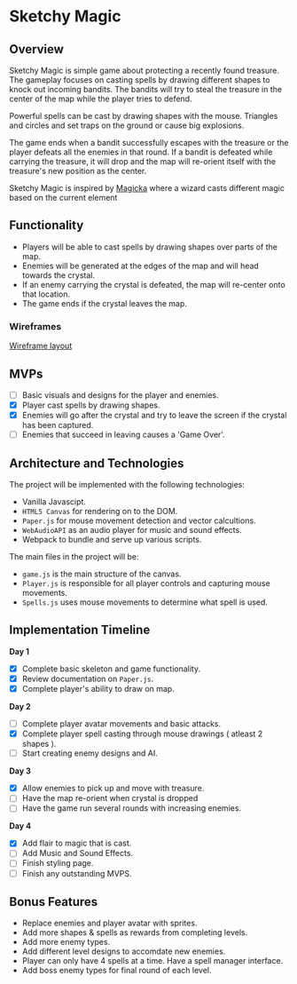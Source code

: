 # Sketchy Magic
## Overview

Sketchy Magic is simple game about protecting a recently found treasure. The gameplay focuses on casting spells by drawing different shapes to knock out incoming bandits. The bandits will try to steal the treasure in the center of the map while the player tries to defend.

Powerful spells can be cast by drawing shapes with the mouse. Triangles and circles and set traps on the ground or cause big explosions. 

The game ends when a bandit successfully escapes with the treasure or the player defeats all the enemies in that round. If a bandit is defeated while carrying the treasure, it will drop and the map will re-orient itself with the treasure's new position as the center.

Sketchy Magic is inspired by [Magicka](https://en.wikipedia.org/wiki/Magicka) where a wizard casts different magic based on the current element

## Functionality
* Players will be able to cast spells by drawing shapes over parts of the map.
* Enemies will be generated at the edges of the map and will head towards the crystal.
* If an enemy carrying the crystal is defeated, the map will re-center onto that location.
* The game ends if the crystal leaves the map.

### Wireframes

[Wireframe layout](https://wireframe.cc/OzQuLF)

## MVPs
- [ ] Basic visuals and designs for the player and enemies.
- [x] Player cast spells by drawing shapes.
- [x] Enemies will go after the crystal and try to leave the screen if the crystal has been captured.
- [ ] Enemies that succeed in leaving causes a 'Game Over'.

## Architecture and Technologies

The project will be implemented with the following technologies:
* Vanilla Javascipt.
* `HTML5 Canvas` for rendering on to the DOM.
* `Paper.js` for mouse movement detection and vector calcultions.
* `WebAudioAPI` as an audio player for music and sound effects.
* Webpack to bundle and serve up various scripts.

The main files in the project will be:

* `game.js` is the main structure of the canvas.
* `Player.js` is responsible for all player controls and capturing mouse movements.
* `Spells.js` uses mouse movements to determine what spell is used.

## Implementation Timeline

**Day 1** 

- [x] Complete basic skeleton and game functionality.
- [x] Review documentation on `Paper.js`.
- [x] Complete player's ability to draw on map.

**Day 2**

- [ ] Complete player avatar movements and basic attacks.
- [x] Complete player spell casting through mouse drawings ( atleast 2 shapes ).
- [ ] Start creating enemy designs and AI.

**Day 3** 

- [x] Allow enemies to pick up and move with treasure.
- [ ] Have the map re-orient when crystal is dropped
- [ ] Have the game run several rounds with increasing enemies.

**Day 4** 

- [x] Add flair to magic that is cast.
- [ ] Add Music and Sound Effects.
- [ ] Finish styling page.
- [ ] Finish any outstanding MVPS.

## Bonus Features

* Replace enemies and player avatar with sprites.
* Add more shapes & spells as rewards from completing levels.
* Add more enemy types.
* Add different level designs to accomdate new enemies.
* Player can only have 4 spells at a time. Have a spell manager interface.
* Add boss enemy types for final round of each level.

